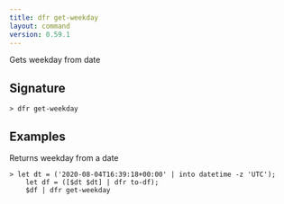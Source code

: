 ```yaml
---
title: dfr get-weekday
layout: command
version: 0.59.1
---
```


Gets weekday from date

## Signature

```> dfr get-weekday ```

## Examples

Returns weekday from a date
```shell
> let dt = ('2020-08-04T16:39:18+00:00' | into datetime -z 'UTC');
    let df = ([$dt $dt] | dfr to-df);
    $df | dfr get-weekday
```
